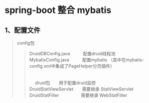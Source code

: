 # spring-boot 整合 mybatis <br/>
## 1、配置文件    <br/>
>config包
>>DruidDBConfig.java　　　配置druid线程池  <br/>
>>MybatisConfig.java　　　配置mybatis  （其中在mybatis-config.xml中集成了PageHelper分页插件）  <br/><br/>
<br/>　
>druid包　　用于配置druid监控<br/>
>>DruidStatViewServlet　　需要继承  StatViewServlet<br/>
>>DruidStatFilter　　　　　需要继承  WebStatFilter<br/>
